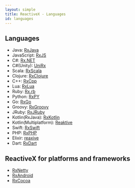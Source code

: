 ```yaml
---
layout: simple
title: ReactiveX - Languages
id: languages
---
```


## Languages

* Java: [RxJava](https://github.com/ReactiveX/RxJava)
* JavaScript: [RxJS](https://github.com/ReactiveX/rxjs)
* C#: [Rx.NET](https://github.com/Reactive-Extensions/Rx.NET)
* C#(Unity): [UniRx](https://github.com/neuecc/UniRx)
* Scala: [RxScala](https://github.com/ReactiveX/RxScala)
* Clojure: [RxClojure](https://github.com/ReactiveX/RxClojure)
* C++: [RxCpp](https://github.com/Reactive-Extensions/RxCpp)
* Lua: [RxLua](https://github.com/bjornbytes/RxLua)
* Ruby: [Rx.rb](https://github.com/Reactive-Extensions/Rx.rb)
* Python: [RxPY](https://github.com/ReactiveX/RxPY)
* Go: [RxGo](https://github.com/ReactiveX/RxGo)
* Groovy: [RxGroovy](https://github.com/ReactiveX/RxGroovy)
* JRuby: [RxJRuby](https://github.com/ReactiveX/RxJRuby)
* Kotlin(RxJava): [RxKotlin](https://github.com/ReactiveX/RxKotlin)
* Kotlin(Multiplatform): [Reaktive](https://github.com/badoo/Reaktive)
* Swift: [RxSwift](https://github.com/kzaher/RxSwift)
* PHP: [RxPHP](https://github.com/ReactiveX/RxPHP)
* Elixir: [reaxive](https://github.com/alfert/reaxive)
* Dart: [RxDart](https://github.com/ReactiveX/rxdart)

## ReactiveX for platforms and frameworks

* [RxNetty](https://github.com/ReactiveX/RxNetty)
* [RxAndroid](https://github.com/ReactiveX/RxAndroid)
* [RxCocoa](https://github.com/kzaher/RxSwift)
